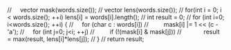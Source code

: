 //      vector<int> mask(words.size());
// vector<int> lens(words.size());
// for(int i = 0; i < words.size(); ++i) lens[i] = words[i].length();
// int result = 0;
// for (int i=0; i<words.size(); ++i) {
//     for (char c : words[i])
//         mask[i] |= 1 << (c - 'a');
//     for (int j=0; j<i; ++j)
//         if (!(mask[i] & mask[j]))
//             result = max(result, lens[i]*lens[j]);
// }
// return result;
